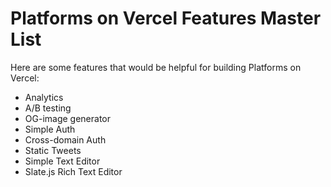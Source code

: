# Platforms on Vercel Features Master List

Here are some features that would be helpful for building Platforms on Vercel:

- Analytics
- A/B testing
- OG-image generator
- Simple Auth
- Cross-domain Auth
- Static Tweets
- Simple Text Editor
- Slate.js Rich Text Editor